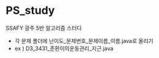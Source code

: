 # PS_study

SSAFY 광주 5반 알고리즘 스터디

- 각 문제 폴더에 난이도_문제번호_문제이름_이름.java로 올리기
- ex ) D3_3431_준환이의운동관리_지근.java